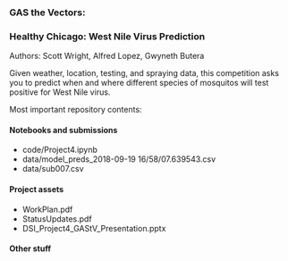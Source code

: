 ### GAS the Vectors:
### Healthy Chicago: West Nile Virus Prediction
Authors: Scott Wright, Alfred Lopez, Gwyneth Butera

Given weather, location, testing, and spraying data, this competition asks you to predict when and where different species of mosquitos will test positive for West Nile virus.

Most important repository contents:

#### Notebooks and submissions
* code/Project4.ipynb
* data/model_preds_2018-09-19 16/58/07.639543.csv
* data/sub007.csv

#### Project assets
* WorkPlan.pdf
* StatusUpdates.pdf
* DSI_Project4_GAStV_Presentation.pptx

#### Other stuff
